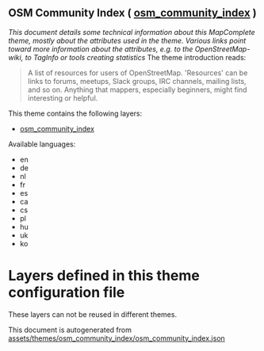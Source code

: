 [//]: # (WARNING: this file is automatically generated. Please find the sources at the bottom and edit those sources)

## OSM Community Index ( [osm_community_index](https://mapcomplete.org/osm_community_index) )
_This document details some technical information about this MapComplete theme, mostly about the attributes used in the theme. Various links point toward more information about the attributes, e.g. to the OpenStreetMap-wiki, to TagInfo or tools creating statistics_
The theme introduction reads:

> A list of resources for users of OpenStreetMap. 'Resources' can be links to forums, meetups, Slack groups, IRC channels, mailing lists, and so on. Anything that mappers, especially beginners, might find interesting or helpful.

This theme contains the following layers:

 - [osm_community_index](../Layers/osm_community_index.md)

Available languages:

 - en
 - de
 - nl
 - fr
 - es
 - ca
 - cs
 - pl
 - hu
 - uk
 - ko

# Layers defined in this theme configuration file
These layers can not be reused in different themes.


This document is autogenerated from [assets/themes/osm_community_index/osm_community_index.json](https://source.mapcomplete.org/MapComplete/MapComplete/src/branch/develop/assets/themes/osm_community_index/osm_community_index.json)
